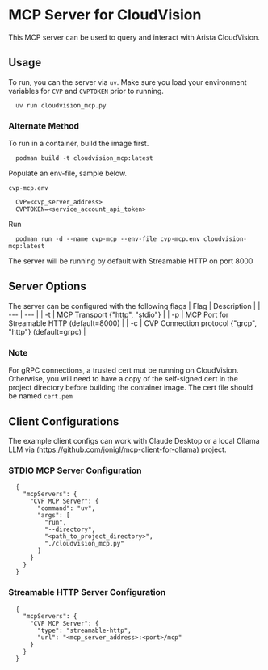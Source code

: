 # MCP Server for CloudVision

This MCP server can be used to query and interact with Arista CloudVision.

## Usage

To run, you can the server via `uv`. Make sure you load your environment variables for `CVP` and `CVPTOKEN` prior to running.

```
  uv run cloudvision_mcp.py
```

### Alternate Method

To run in a container, build the image first.
```
  podman build -t cloudvision_mcp:latest
```

Populate an env-file, sample below.

`cvp-mcp.env`
```
  CVP=<cvp_server_address>
  CVPTOKEN=<service_account_api_token>
```

Run
```
  podman run -d --name cvp-mcp --env-file cvp-mcp.env cloudvision-mcp:latest
```

The server will be running by default with Streamable HTTP on port 8000

## Server Options

The server can be configured with the following flags
| Flag | Description |
| --- | --- |
| -t | MCP Transport {"http", "stdio"} |
| -p | MCP Port for Streamable HTTP (default=8000) |
| -c | CVP Connection protocol {"grcp", "http"} (default=grpc) |

### **Note**

For gRPC connections, a trusted cert mut be running on CloudVision. Otherwise, you will need to have a copy of the self-signed cert in the project directory before building the container image. The cert file should be named `cert.pem`

## Client Configurations

The example client configs can work with Claude Desktop or a local Ollama LLM via (https://github.com/jonigl/mcp-client-for-ollama) project.

### STDIO MCP Server Configuration
```
  {
    "mcpServers": {
      "CVP MCP Server": {
        "command": "uv",
        "args": [
          "run",
          "--directory",
          "<path_to_project_directory>",
          "./cloudvision_mcp.py"
        ]
      }
    }
  }
```

### Streamable HTTP Server Configuration
```
  {
    "mcpServers": {
      "CVP MCP Server": {
        "type": "streamable-http",
        "url": "<mcp_server_address>:<port>/mcp"
      }
    }
  }
  
```
